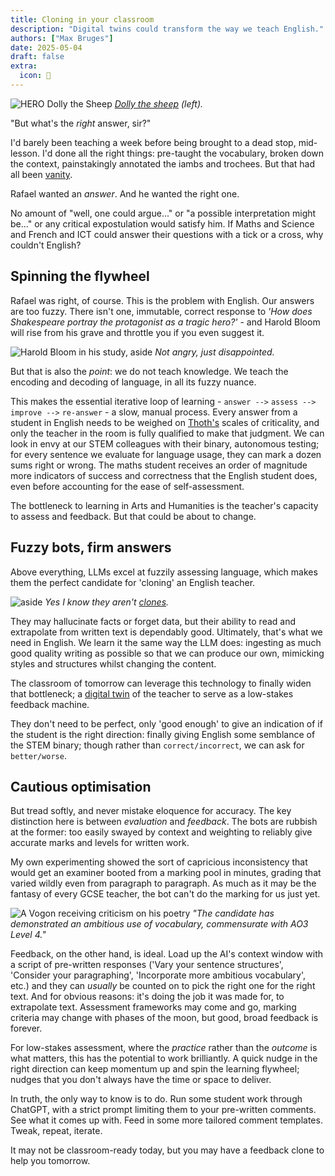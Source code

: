 ```yaml
---
title: Cloning in your classroom
description: "Digital twins could transform the way we teach English."
authors: ["Max Bruges"]
date: 2025-05-04
draft: false
extra:
  icon: 🧬
---
```


![HERO Dolly the Sheep](/images/dolly.webp)
*[Dolly the sheep](https://en.wikipedia.org/wiki/Dolly_(sheep)) (left).*

"But what's the _right_ answer, sir?"

I'd barely been teaching a week before being brought to a dead stop, mid-lesson. I'd done all the right things: pre-taught the vocabulary, broken down the context, painstakingly annotated the iambs and trochees. But that had all been [vanity](https://www.biblegateway.com/passage/?search=ecclesiastes%201&version=KJV).

Rafael wanted an *answer*. And he wanted the right one.

No amount of "well, one could argue..." or "a possible interpretation might be..." or any critical expostulation would satisfy him. If Maths and Science and French and ICT could answer their questions with a tick or a cross, why couldn't English?

## Spinning the flywheel

Rafael was right, of course. This is the problem with English. Our answers are too fuzzy. There isn't one, immutable, correct response to _'How does Shakespeare portray the protagonist as a tragic hero?'_ - and Harold Bloom will rise from his grave and throttle you if you even suggest it.

![Harold Bloom in his study, aside](/images/harold-bloom.webp)
*Not angry, just disappointed.*

But that is also the _point_: we do not teach knowledge. We teach the encoding and decoding of language, in all its fuzzy nuance.

This makes the essential iterative loop of learning - `answer -->` `assess -->` `improve -->`  `re-answer` - a slow, manual process. Every answer from a student in English needs to be weighed on [Thoth's](https://en.wikipedia.org/wiki/Thoth) scales of criticality, and only the teacher in the room is fully qualified to make that judgment. We can look in envy at our STEM colleagues with their binary, autonomous testing; for every sentence we evaluate for language usage, they can mark a dozen sums right or wrong. The maths student receives an order of magnitude more indicators of success and correctness that the English student does, even before accounting for the ease of self-assessment.

The bottleneck to learning in Arts and Humanities is the teacher's capacity to assess and feedback. But that could be about to change.

## Fuzzy bots, firm answers

Above everything, LLMs excel at fuzzily assessing language, which makes them the perfect candidate for 'cloning' an English teacher.

![aside](/images/twiins.webp)
*Yes I know they aren't [clones](https://en.wikipedia.org/wiki/Twins_(1988_film)).*

They may hallucinate facts or forget data, but their ability to read and extrapolate from written text is dependably good. Ultimately, that's what we need in English. We learn it the same way the LLM does: ingesting as much good quality writing as possible so that we can produce our own, mimicking styles and structures whilst changing the content.

The classroom of tomorrow can leverage this technology to finally widen that bottleneck; a [digital twin](https://en.wikipedia.org/wiki/Digital_twin) of the teacher to serve as a low-stakes feedback machine.

They don't need to be perfect, only 'good enough' to give an indication of if the student is the right direction: finally giving English some semblance of the STEM binary; though rather than `correct/incorrect`, we can ask for `better/worse`.

## Cautious optimisation

But tread softly, and never mistake eloquence for accuracy. The key distinction here is between *evaluation* and *feedback*. The bots are rubbish at the former: too easily swayed by context and weighting to reliably give accurate marks and levels for written work.

My own experimenting showed the sort of capricious inconsistency that would get an examiner booted from a marking pool in minutes, grading that varied wildly even from paragraph to paragraph. As much as it may be the fantasy of every GCSE teacher, the bot can't do the marking for us just yet.

![A Vogon receiving criticism on his poetry](/images/vogon-poetry.webp)
*"The candidate has demonstrated an ambitious use of vocabulary, commensurate with AO3 Level 4."*

Feedback, on the other hand, is ideal. Load up the AI's context window with a script of pre-written responses ('Vary your sentence structures', 'Consider your paragraphing', 'Incorporate more ambitious vocabulary', etc.) and they can _usually_ be counted on to pick the right one for the right text. And for obvious reasons: it's doing the job it was made for, to extrapolate text. Assessment frameworks may come and go, marking criteria may change with phases of the moon, but good, broad feedback is forever.

For low-stakes assessment, where the _practice_ rather than the _outcome_ is what matters, this has the potential to work brilliantly. A quick nudge in the right direction can keep momentum up and spin the learning flywheel; nudges that you don't always have the time or space to deliver.

In truth, the only way to know is to do. Run some student work through ChatGPT, with a strict prompt limiting them to your pre-written comments. See what it comes up with. Feed in some more tailored comment templates. Tweak, repeat, iterate.

It may not be classroom-ready today, but you may have a feedback clone to help you tomorrow.
